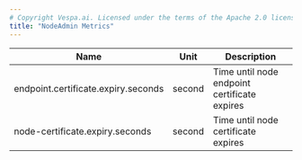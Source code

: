 ```yaml
---
# Copyright Vespa.ai. Licensed under the terms of the Apache 2.0 license. See LICENSE in the project root.
title: "NodeAdmin Metrics"
---
```


| Name | Unit | Description |
| --- | --- | --- |
| endpoint.certificate.expiry.seconds | second | Time until node endpoint certificate expires |
| node-certificate.expiry.seconds | second | Time until node certificate expires |

